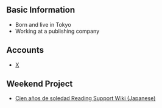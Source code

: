 ## Basic Information
- Born and live in Tokyo
- Working at a publishing company
## Accounts
- [X](https://x.com/analekt/)
## Weekend Project
- [Cien años de soledad Reading Support Wiki (Japanese)](/macondo-wiki/)
